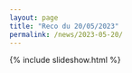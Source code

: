 ```yaml
---
layout: page
title: "Reco du 20/05/2023"
permalink: /news/2023-05-20/
---
```

{% include slideshow.html %}